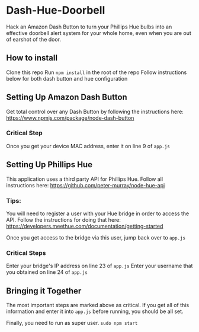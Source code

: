 # Dash-Hue-Doorbell
Hack an Amazon Dash Button to turn your Phillips Hue bulbs into an effective doorbell alert system for your whole home, even when you are out of earshot of the door.

## How to install
Clone this repo
Run `npm install` in the root of the repo
Follow instructions below for both dash button and hue configuration

## Setting Up Amazon Dash Button
Get total control over any Dash Button by following the instructions here: 
https://www.npmjs.com/package/node-dash-button

### Critical Step
Once you get your device MAC address, enter it on line 9 of `app.js`

## Setting Up Phillips Hue
This application uses a third party API for Phillips Hue. 
Follow all instructions here: https://github.com/peter-murray/node-hue-api

### Tips: 
You will need to register a user with your Hue bridge in order to access the API.
Follow the instructions for doing that here: https://developers.meethue.com/documentation/getting-started

Once you get access to the bridge via this user, jump back over to `app.js`

### Critical Steps
Enter your bridge's IP address on line 23 of `app.js`
Enter your username that you obtained on line 24 of `app.js`

## Bringing it Together
The most important steps are marked above as critical. 
If you get all of this information and enter it into `app.js` before running, you should be all set.

Finally, you need to run as super user.
`sudo npm start`
